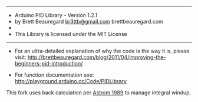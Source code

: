 ***************************************************************
* Arduino PID Library - Version 1.2.1
* by Brett Beauregard <br3ttb@gmail.com> brettbeauregard.com
*
* This Library is licensed under the MIT License
***************************************************************

 - For an ultra-detailed explanation of why the code is the way it is, please visit: 
   http://brettbeauregard.com/blog/2011/04/improving-the-beginners-pid-introduction/

 - For function documentation see:  http://playground.arduino.cc/Code/PIDLibrary

This fork uses back calculation per [Astrom 1989](http://cse.lab.imtlucca.it/~bemporad/teaching/controllodigitale/pdf/Astrom-ACC89.pdf) to manage integral windup. 

